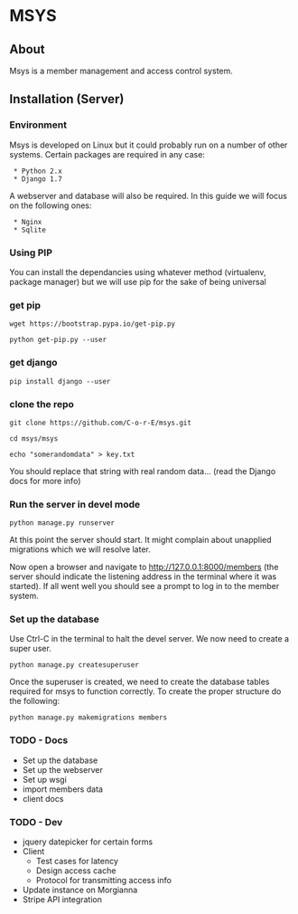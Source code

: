 # MSYS

## About

Msys is a member management and access control system.

## Installation (Server)

### Environment

Msys is developed on Linux but it could probably run on a number of other systems. Certain packages are required in any case:

	 * Python 2.x
 	 * Django 1.7

A webserver and database will also be required. In this guide we will focus on the following ones:

     * Nginx
 	 * Sqlite


### Using PIP

You can install the dependancies using whatever method (virtualenv, package manager) but we will use pip for the sake of being universal

### get pip

```
wget https://bootstrap.pypa.io/get-pip.py
```

```
python get-pip.py --user
```

### get django

```
pip install django --user
```

### clone the repo

```
git clone https://github.com/C-o-r-E/msys.git
```

```
cd msys/msys
```

```
echo "somerandomdata" > key.txt
```

You should replace that string with real random data... (read the Django docs for more info)

### Run the server in devel mode

```
python manage.py runserver
```

At this point the server should start. It might complain about unapplied migrations which we will resolve later.

Now open a browser and navigate to http://127.0.0.1:8000/members (the server should indicate the listening address in the terminal where it was started). If all went well you should see a prompt to log in to the member system.

### Set up the database

Use Ctrl-C in the terminal to halt the devel server. We now need to create a super user.

```
python manage.py createsuperuser
```

Once the superuser is created, we need to create the database tables required for msys to function correctly. To create the proper structure do the following:

```
python manage.py makemigrations members
```




### TODO - Docs

* Set up the database
* Set up the webserver
* Set up wsgi
* import members data
* client docs


### TODO - Dev

* jquery datepicker for certain forms
* Client
    * Test cases for latency
    * Design access cache
    * Protocol for transmitting access info
* Update instance on Morgianna
* Stripe API integration
    
